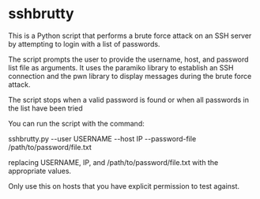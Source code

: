 # sshbrutty
This is a Python script that performs a brute force attack on an SSH server by attempting to login with a list of passwords. 

The script prompts the user to provide the username, host, and password list file as arguments. It uses the paramiko library to establish an SSH connection and the pwn library to display messages during the brute force attack. 

The script stops when a valid password is found or when all passwords in the list have been tried

You can run the script with the command: 

sshbrutty.py --user USERNAME --host IP --password-file /path/to/password/file.txt 

replacing USERNAME, IP, and /path/to/password/file.txt with the appropriate values.

Only use this on hosts that you have explicit permission to test against.
